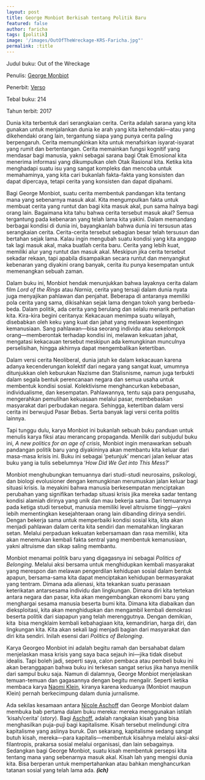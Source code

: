 ```yaml
---
layout: post
title: George Monbiot Berkisah tentang Politik Baru
featured: false
author: faricha
tags: [politik]
image: '/images/OutOfTheWreckage-KRS-Faricha.jpg"'
permalink: :title
---
```


Judul buku: Out of the Wreckage

Penulis: [George Monbiot](https://www.monbiot.com/)

Penerbit: [Verso](https://versobooks.com)

Tebal buku: 214

Tahun terbit: 2017

Dunia kita terbentuk dari serangkaian cerita. Cerita adalah sarana yang kita gunakan untuk menjalankan dunia ke arah yang kita kehendaki—atau yang dikehendaki orang lain, tergantung siapa yang punya cerita paling berpengaruh. Cerita memungkinkan kita untuk menafsirkan isyarat-isyarat yang rumit dan bertentangan. Cerita memainkan fungsi kognitif yang mendasar bagi manusia, yakni sebagai sarana bagi Otak Emosional kita menerima informasi yang dikumpulkan oleh Otak Rasional kita. Ketika kita menghadapi suatu isu yang sangat kompleks dan mencoba untuk memahaminya, yang kita cari bukanlah fakta-fakta yang konsisten dan dapat dipercaya, tetapi cerita yang konsisten dan dapat dipahami.

Bagi George Monbiot, suatu cerita membentuk pandangan kita tentang mana yang sebenarnya masuk akal. Kita mengumpulkan fakta untuk membuat cerita yang runtut dan bagi kita masuk akal, pun sama halnya bagi orang lain. Bagaimana kita tahu bahwa cerita tersebut masuk akal? Semua tergantung pada kebenaran yang telah lama kita yakini. Dalam memandang berbagai kondisi di dunia ini, bayangkanlah bahwa dunia ini tersusun atas serangkaian cerita. Cerita-cerita tersebut sebagian besar telah tersusun dan bertahan sejak lama. Kalau ingin mengubah suatu kondisi yang kita anggap tak lagi masuk akal, maka buatlah cerita baru. Cerita yang lebih kuat, memiliki alur yang runtut dan masuk akal. Meskipun jika cerita tersebut sekadar rekaan, tapi apabila disampaikan secara runtut dan menyangkut kebenaran yang diyakini orang banyak, cerita itu punya kesempatan untuk memenangkan sebuah zaman.

Dalam buku ini, Monbiot hendak menunjukkan bahwa layaknya cerita dalam film _Lord of the Rings_ atau _Narnia_, cerita yang tersaji dalam dunia nyata juga menyajikan pahlawan dan penjahat. Beberapa di antaranya memiliki pola cerita yang sama, dikisahkan sejak lama dengan tokoh yang berbeda-beda. Dalam politik, ada cerita yang berulang dan selalu menarik perhatian kita. Kira-kira begini ceritanya: Kekacauan menimpa suatu wilayah, disebabkan oleh keku yang kuat dan jahat yang melawan kepentingan kemanusiaan. Sang pahlawan—bisa seorang individu atau sekelompok orang—memberontak terhadap kondisi ini, melawan kekuatan jahat, mengatasi kekacauan tersebut meskipun ada kemungkinan munculnya perselisihan, hingga akhirnya dapat mengembalikan ketertiban.

Dalam versi cerita Neoliberal, dunia jatuh ke dalam kekacauan karena adanya kecenderungan kolektif dari negara yang sangat kuat, umumnya ditunjukkan oleh keburukan Nazisme dan Stalisnisme, namun juga terbukti dalam segala bentuk perencanaan negara dan semua usaha untuk membentuk kondisi sosial. Kolektivisme menghancurkan kebebasan, individualisme, dan kesempatan. Pahlawannya, tentu saja para pengusaha, mengerahkan pemulihan kekuasaan melalui pasar, membebaskan masyarakat dari perbudakan negara. Sehingga, ketertiban dalam versi cerita ini berwujud Pasar Bebas. Serta banyak lagi versi cerita politis lainnya.

Tapi tunggu dulu, karya Monbiot ini bukanlah sebuah buku panduan untuk menulis karya fiksi atau merancang propaganda. Menilik dari subjudul buku ini, _A new politics for an age of crisis_, Monbiot ingin menawarkan sebuah pandangan politik baru yang diyakininya akan membantu kita keluar dari masa-masa krisis ini. Buku ini sebagai ‘petunjuk’ mencari jalan keluar atas buku yang ia tulis sebelumnya ‘_How Did We Get into This Mess?_’

Monbiot menghubungkan temuannya dari studi-studi neurosains, psikologi, dan biologi evolusioner dengan kemungkinan merumuskan jalan keluar bagi situasi krisis. Ia meyakini bahwa manusia berkesempatan menciptakan perubahan yang signifikan terhadap situasi krisis jika mereka sadar tentang kondisi alamiah dirinya yang unik dan mau bekerja sama. Dari temuannya pada ketiga studi tersebut, manusia memiliki level altruisme tinggi—yakni lebih mementingkan kesejahteraan orang lain dibanding dirinya sendiri. Dengan bekerja sama untuk memperbaiki kondisi sosial kita, kita akan menjadi pahlawan dalam cerita kita sendiri dan mematahkan lingkaran setan. Melalui perpaduan kekuatan kebersamaan dan rasa memiliki, kita akan menemukan kembali fakta sentral yang membentuk kemanusiaan, yakni altruisme dan sikap saling membantu.

Monbiot menamai politik baru yang digagasnya ini sebagai _Politics of Belonging_. Melalui aksi bersama untuk menghidupkan kembali masyarakat yang merespon dan melawan pengerdilan kehidupan sosial dalam bentuk apapun, bersama-sama kita dapat menciptakan kehidupan bermasyarakat yang tentram. Dimana ada alienasi, kita tekankan suatu perasaan keterikatan antarsesama individu dan lingkungan. Dimana diri kita tertekan antara negara dan pasar, kita akan mengembangkan ekonomi baru yang menghargai sesama manusia beserta bumi kita. Dimana kita diabaikan dan dieksploitasi, kita akan menghidupkan dan mengambil kembali demokrasi beserta politik dari siapapun yang telah merenggutnya. Dengan demikian, kita  bisa mengklaim kembali kebahagiaan kita, kemandirian, harga diri, dan lingkungan kita. Kita akan sekali lagi menjadi bagian dari masyarakat dan diri kita sendiri. Inilah esensi dari _Politics of Belonging_.

Karya Georgeo Monbiot ini adalah begitu ramah dan bersahabat dalam menjelaskan masa krisis yang saya baca sejauh ini—jika tidak disebut idealis. Tapi boleh jadi, seperti saya, calon pembaca atau pembeli buku ini akan beranggapan bahwa buku ini terkesan sangat serius jika hanya menilik dari sampul buku saja. Namun di dalamnya, George Monbiot menjelaskan temuan-temuan dan gagasannya dengan begitu mengalir. Seperti ketika membaca karya [Naomi Klein](https://kedairesensisurabaya.com/menguak-warisan-neoliberal-milton-friedman/), kiranya karena keduanya (Monbiot maupun Klein) pernah berkecimpung dalam dunia jurnalisme.

Ada sekilas kesamaan antara [Nicole Aschoff](https://kedairesensisurabaya.com/dongeng-tentang-kebaikan-kapitalisme/) dan George Monbiot dalam membuka bab pertama dalam buku mereka: mereka menggunakan istilah ‘kisah/cerita’ (_story_). Bagi [Aschoff](https://kedairesensisurabaya.com/dongeng-tentang-kebaikan-kapitalisme/), adalah rangkaian kisah yang bisa menghasilkan puja-puji bagi kapitalisme. Kisah tersebut melindungi citra kapitalisme yang aslinya buruk. Dan sekarang, kapitalisme sedang sangat butuh kisah, mereka—para kapitalis—membentuk kisahnya melalui aksi-aksi filantropis, prakarsa sosial melalui organisasi, dan lain sebagainya. Sedangkan bagi George Monbiot, suatu kisah membentuk persepsi kita tentang mana yang sebenarnya masuk akal. Kisah lah yang mengisi dunia kita. Bisa berperan untuk mempertahankan atau bahkan menghancurkan tatanan sosial yang telah lama ada. **_(ich)_**
